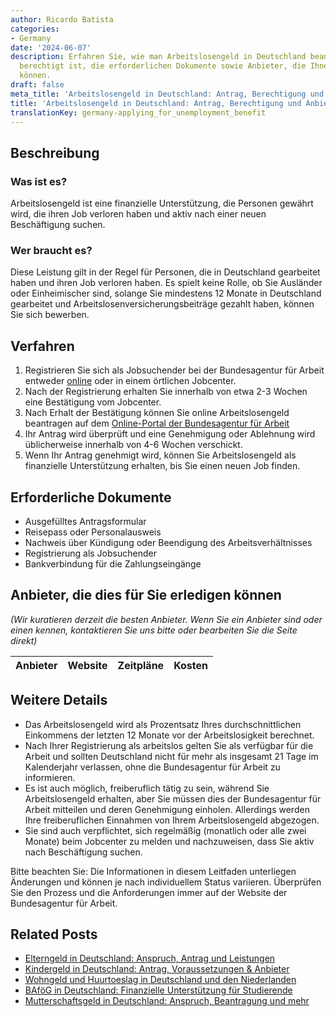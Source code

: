 ```yaml
---
author: Ricardo Batista
categories:
- Germany
date: '2024-06-07'
description: Erfahren Sie, wie man Arbeitslosengeld in Deutschland beantragt, wer
  berechtigt ist, die erforderlichen Dokumente sowie Anbieter, die Ihnen dabei helfen
  können.
draft: false
meta_title: 'Arbeitslosengeld in Deutschland: Antrag, Berechtigung und Anbieter'
title: 'Arbeitslosengeld in Deutschland: Antrag, Berechtigung und Anbieter'
translationKey: germany-applying_for_unemployment_benefit
---
```



## Beschreibung
### Was ist es?
Arbeitslosengeld ist eine finanzielle Unterstützung, die Personen gewährt wird, die ihren Job verloren haben und aktiv nach einer neuen Beschäftigung suchen.

### Wer braucht es?
Diese Leistung gilt in der Regel für Personen, die in Deutschland gearbeitet haben und ihren Job verloren haben. Es spielt keine Rolle, ob Sie Ausländer oder Einheimischer sind, solange Sie mindestens 12 Monate in Deutschland gearbeitet und Arbeitslosenversicherungsbeiträge gezahlt haben, können Sie sich bewerben.

## Verfahren

1. Registrieren Sie sich als Jobsuchender bei der Bundesagentur für Arbeit entweder [online](https://www.arbeitsagentur.de/) oder in einem örtlichen Jobcenter.
2. Nach der Registrierung erhalten Sie innerhalb von etwa 2-3 Wochen eine Bestätigung vom Jobcenter.
3. Nach Erhalt der Bestätigung können Sie online Arbeitslosengeld beantragen auf dem [Online-Portal der Bundesagentur für Arbeit](https://www.arbeitsagentur.de/en/Welcome)
4. Ihr Antrag wird überprüft und eine Genehmigung oder Ablehnung wird üblicherweise innerhalb von 4-6 Wochen verschickt.
5. Wenn Ihr Antrag genehmigt wird, können Sie Arbeitslosengeld als finanzielle Unterstützung erhalten, bis Sie einen neuen Job finden.

## Erforderliche Dokumente

- Ausgefülltes Antragsformular
- Reisepass oder Personalausweis
- Nachweis über Kündigung oder Beendigung des Arbeitsverhältnisses
- Registrierung als Jobsuchender
- Bankverbindung für die Zahlungseingänge

## Anbieter, die dies für Sie erledigen können
_(Wir kuratieren derzeit die besten Anbieter. Wenn Sie ein Anbieter sind oder einen kennen, kontaktieren Sie uns bitte oder bearbeiten Sie die Seite direkt)_

| Anbieter | Website | Zeitpläne | Kosten |
| --------------- | --------------- | :-------------: | :-------------: |
## Weitere Details

- Das Arbeitslosengeld wird als Prozentsatz Ihres durchschnittlichen Einkommens der letzten 12 Monate vor der Arbeitslosigkeit berechnet.
- Nach Ihrer Registrierung als arbeitslos gelten Sie als verfügbar für die Arbeit und sollten Deutschland nicht für mehr als insgesamt 21 Tage im Kalenderjahr verlassen, ohne die Bundesagentur für Arbeit zu informieren.
- Es ist auch möglich, freiberuflich tätig zu sein, während Sie Arbeitslosengeld erhalten, aber Sie müssen dies der Bundesagentur für Arbeit mitteilen und deren Genehmigung einholen. Allerdings werden Ihre freiberuflichen Einnahmen von Ihrem Arbeitslosengeld abgezogen.
- Sie sind auch verpflichtet, sich regelmäßig (monatlich oder alle zwei Monate) beim Jobcenter zu melden und nachzuweisen, dass Sie aktiv nach Beschäftigung suchen.

Bitte beachten Sie: Die Informationen in diesem Leitfaden unterliegen Änderungen und können je nach individuellem Status variieren. Überprüfen Sie den Prozess und die Anforderungen immer auf der Website der Bundesagentur für Arbeit.


## Related Posts

- [Elterngeld in Deutschland: Anspruch, Antrag und Leistungen](https://tramitit.com/de/guides/germany/elterngeld_beantragen/)
- [Kindergeld in Deutschland: Antrag, Voraussetzungen & Anbieter](https://tramitit.com/de/guides/germany/kindergeld_beantragen/)
- [Wohngeld und Huurtoeslag in Deutschland und den Niederlanden](https://tramitit.com/de/guides/germany/wohngeld_beantragen/)
- [BAföG in Deutschland: Finanzielle Unterstützung für Studierende](https://tramitit.com/de/guides/germany/bafog_beantragen/)
- [Mutterschaftsgeld in Deutschland: Anspruch, Beantragung und mehr](https://tramitit.com/de/guides/germany/mutterschaftsgeld_beantragen/)